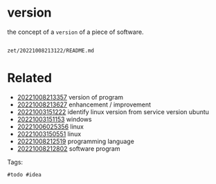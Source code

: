 # version

the concept of a `version` of a piece of software.

```
```

` zet/20221008213122/README.md `

# Related

- [20221008213357](/zet/20221008213357/README.md) version of program
- [20221008213627](/zet/20221008213627/README.md) enhancement / improvement
- [20221003151222](/zet/20221003151222/README.md) identify linux version from service version ubuntu
- [20221003151153](/zet/20221003151153/README.md) windows
- [20221006025356](/zet/20221006025356/README.md) linux
- [20221003150551](/zet/20221003150551/README.md) linux
- [20221008212519](/zet/20221008212519/README.md) programming language
- [20221008212802](/zet/20221008212802/README.md) software program

Tags:

    #todo #idea
